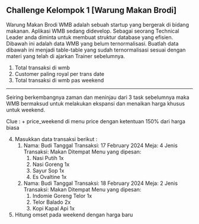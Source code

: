 ## Challenge Kelompok 1 [Warung Makan Brodi]
Warung Makan Brodi
WMB adalah sebuah startup yang bergerak di bidang makanan. Aplikasi WMB sedang didevelop. Sebagai seorang Technical Leader anda diminta untuk membuat struktur database yang efisien.
Dibawah ini adalah data WMB yang belum ternormalisasi. Buatlah data dibawah ini menjadi table-table yang sudah ternormalisasi sesuai dengan materi yang telah di ajarkan Trainer sebelumnya.
1. Total transaksi di wmb
2. Customer paling royal per trans date
3. Total transaksi di wmb pas weekend

-----   
Seiring berkembangnya zaman dan meninjau dari 3 task sebelumnya maka WMB bermaksud untuk melakukan ekspansi dan menaikan harga khusus untuk weekend. 

Clue : + price_weekend  di menu price dengan ketentuan 150% dari harga biasa

4. Masukkan data transaksi berikut :
   1. Nama: Budi
      Tanggal Transaksi: 17 February 2024
      Meja: 4
      Jenis Transaksi: Makan Ditempat
      Menu yang dipesan:
        1. Nasi Putih 1x
        2. Nasi Goreng 1x
        3. Sayur Sop 1x
        4. Es Ovaltine 1x
   2. Nama: Budi
         Tanggal Transaksi: 18 February 2024
         Meja: 2
         Jenis Transaksi: Makan Ditempat
         Menu yang dipesan:
      1. Indomie Goreng Telor 1x
      2. Telor Balado 2x
      3. Kopi Kapal Api 1x
5. Hitung omset pada weekend dengan harga baru